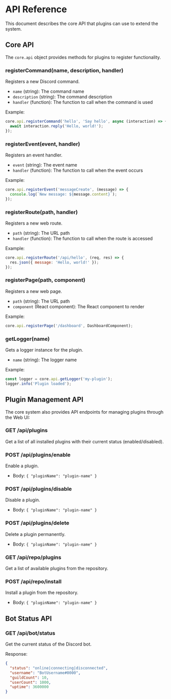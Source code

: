 # API Reference

This document describes the core API that plugins can use to extend the system.

## Core API

The `core.api` object provides methods for plugins to register functionality.

### registerCommand(name, description, handler)

Registers a new Discord command.

- `name` (string): The command name
- `description` (string): The command description
- `handler` (function): The function to call when the command is used

Example:
```javascript
core.api.registerCommand('hello', 'Say hello', async (interaction) => {
  await interaction.reply('Hello, world!');
});
```

### registerEvent(event, handler)

Registers an event handler.

- `event` (string): The event name
- `handler` (function): The function to call when the event occurs

Example:
```javascript
core.api.registerEvent('messageCreate', (message) => {
  console.log(`New message: ${message.content}`);
});
```

### registerRoute(path, handler)

Registers a new web route.

- `path` (string): The URL path
- `handler` (function): The function to call when the route is accessed

Example:
```javascript
core.api.registerRoute('/api/hello', (req, res) => {
  res.json({ message: 'Hello, world!' });
});
```

### registerPage(path, component)

Registers a new web page.

- `path` (string): The URL path
- `component` (React component): The React component to render

Example:
```javascript
core.api.registerPage('/dashboard', DashboardComponent);
```

### getLogger(name)

Gets a logger instance for the plugin.

- `name` (string): The logger name

Example:
```javascript
const logger = core.api.getLogger('my-plugin');
logger.info('Plugin loaded');
```

## Plugin Management API

The core system also provides API endpoints for managing plugins through the Web UI:

### GET /api/plugins

Get a list of all installed plugins with their current status (enabled/disabled).

### POST /api/plugins/enable

Enable a plugin.

- Body: `{ "pluginName": "plugin-name" }`

### POST /api/plugins/disable

Disable a plugin.

- Body: `{ "pluginName": "plugin-name" }`

### POST /api/plugins/delete

Delete a plugin permanently.

- Body: `{ "pluginName": "plugin-name" }`

### GET /api/repo/plugins

Get a list of available plugins from the repository.

### POST /api/repo/install

Install a plugin from the repository.

- Body: `{ "pluginName": "plugin-name" }`

## Bot Status API

### GET /api/bot/status

Get the current status of the Discord bot.

Response:
```json
{
  "status": "online|connecting|disconnected",
  "username": "BotUsername#0000",
  "guildCount": 10,
  "userCount": 1000,
  "uptime": 3600000
}
```